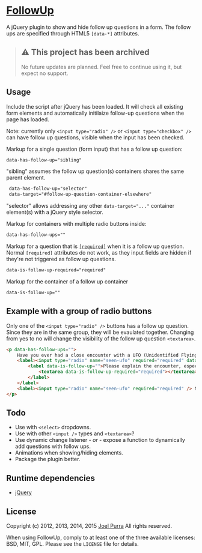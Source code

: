 # [FollowUp](https://github.com/joelpurra/followup)

A jQuery plugin to show and hide follow up questions in a form. The follow ups are specified through HTML5 `[data-*]` attributes.



> ## ⚠️ This project has been archived
>
> No future updates are planned. Feel free to continue using it, but expect no support.



## Usage
Include the script after jQuery has been loaded. It will check all existing form elements
and automatically initilaize follow-up questions when the page has loaded.

Note: currently only `<input type="radio" />` or `<input type="checkbox" />` can have follow up
questions, visible when the input has been checked.

Markup for a single question (form input) that has a follow up question:

```html
data-has-follow-up="sibling"
```

 "sibling" assumes the follow up question(s) containers shares the same parent element.

```html
 data-has-follow-up="selector"
 data-target="#follow-up-question-container-elsewhere"
 ```
"selector" allows addressing any other `data-target="..."` container element(s) with a jQuery style selector.

Markup for containers with multiple radio buttons inside:

```html
data-has-follow-ups=""
```

Markup for a question that is [`[required]`](https://www.w3.org/WAI/GL/wiki/Techniques/HTML5/Using_the_required_attribute_to_indicate_a_required_input_field) when it is a follow up question. Normal `[required]` attributes do not work, as they input fields are hidden if they're not triggered as follow up questions.

```html
data-is-follow-up-required="required"
```


Markup for the container of a follow up container

```html
data-is-follow-up=""
```



## Example with a group of radio buttons
Only one of the `<input type="radio" />` buttons has a follow up question. Since they are in
the same group, they will be evaulated together. Changing from yes to no will change the
visibility of the follow up question `<textarea>`.

```html
<p data-has-follow-ups="">
    Have you ever had a close encounter with a UFO (Unidentified Flying Object)?
    <label><input type="radio" name="seen-ufo" required="required" data-has-follow-up="sibling" /> Yes
        <label data-is-follow-up="">Please explain the encounter, especially what kind it was
            <textarea data-is-follow-up-required="required"></textarea>
        </label>
    </label>
    <label><input type="radio" name="seen-ufo" required="required" /> No</label>
</p>
```



## Todo
- Use with `<select>` dropdowns.
- Use with other `<input />` types and `<textarea>`?
- Use dynamic change listener - *or* - expose a function to dynamically add questions with follow ups.
- Animations when showing/hiding elements.
- Package the plugin better.



## Runtime dependencies
- [jQuery](https://jquery.com/)



## License
Copyright (c) 2012, 2013, 2014, 2015 [Joel Purra](https://joelpurra.com/)
All rights reserved.

When using FollowUp, comply to at least one of the three available licenses: BSD, MIT, GPL. Please see the `LICENSE` file for details.
